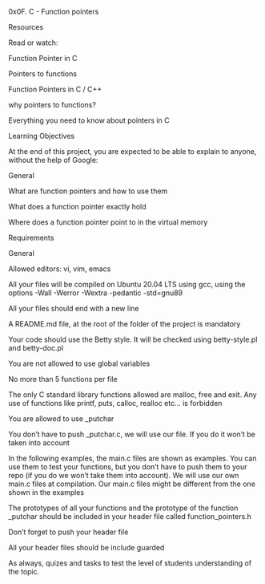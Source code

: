0x0F. C - Function pointers

Resources

Read or watch:



Function Pointer in C

Pointers to functions

Function Pointers in C / C++

why pointers to functions?

Everything you need to know about pointers in C

Learning Objectives

At the end of this project, you are expected to be able to explain to anyone, without the help of Google:

General

What are function pointers and how to use them

What does a function pointer exactly hold

Where does a function pointer point to in the virtual memory

Requirements

General

Allowed editors: vi, vim, emacs

All your files will be compiled on Ubuntu 20.04 LTS using gcc, using the options -Wall -Werror -Wextra -pedantic -std=gnu89

All your files should end with a new line

A README.md file, at the root of the folder of the project is mandatory

Your code should use the Betty style. It will be checked using betty-style.pl and betty-doc.pl

You are not allowed to use global variables

No more than 5 functions per file

The only C standard library functions allowed are malloc, free and exit. Any use of functions like printf, puts, calloc, realloc etc… is forbidden

You are allowed to use _putchar

You don’t have to push _putchar.c, we will use our file. If you do it won’t be taken into account

In the following examples, the main.c files are shown as examples. You can use them to test your functions, but you don’t have to push them to your repo (if you do we won’t take them into account). We will use our own main.c files at compilation. Our main.c files might be different from the one shown in the examples

The prototypes of all your functions and the prototype of the function _putchar should be included in your header file called function_pointers.h

Don’t forget to push your header file

All your header files should be include guarded

As always, quizes and tasks to test the level of students understanding of the topic.
